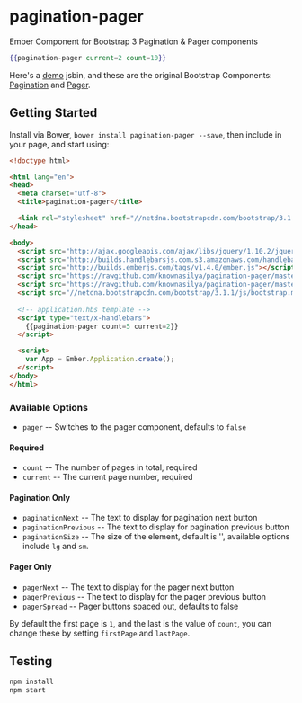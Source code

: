 pagination-pager
================

Ember Component for Bootstrap 3 Pagination &amp; Pager components

```hbs
{{pagination-pager current=2 count=10}}
```

Here's a [demo][1] jsbin, and these are the original Bootstrap Components: [Pagination][2] and [Pager][3].

## Getting Started

Install via Bower, `bower install pagination-pager --save`, then include in your page, and start using:

```html
<!doctype html>

<html lang="en">
<head>
  <meta charset="utf-8">
  <title>pagination-pager</title>

  <link rel="stylesheet" href="//netdna.bootstrapcdn.com/bootstrap/3.1.1/css/bootstrap.min.css">
</head>

<body>
  <script src="http://ajax.googleapis.com/ajax/libs/jquery/1.10.2/jquery.min.js"></script>
  <script src="http://builds.handlebarsjs.com.s3.amazonaws.com/handlebars-v1.3.0.js"></script>
  <script src="http://builds.emberjs.com/tags/v1.4.0/ember.js"></script>
  <script src="https://rawgithub.com/knownasilya/pagination-pager/master/dist/pagination-pager.template.js"></script>
  <script src="https://rawgithub.com/knownasilya/pagination-pager/master/dist/pagination-pager.js"></script>
  <script src="//netdna.bootstrapcdn.com/bootstrap/3.1.1/js/bootstrap.min.js"></script>
  
  <!-- application.hbs template -->
  <script type="text/x-handlebars">
    {{pagination-pager count=5 current=2}}
  </script>

  <script>
    var App = Ember.Application.create();
  </script>
</body>
</html>
```

### Available Options
- `pager` -- Switches to the pager component, defaults to `false`

#### Required
- `count` -- The number of pages in total, required
- `current` -- The current page number, required

#### Pagination Only
- `paginationNext` -- The text to display for pagination next button
- `paginationPrevious` -- The text to display for pagination previous button
- `paginationSize` -- The size of the element, default is '', available options include `lg` and `sm`.

#### Pager Only
- `pagerNext` -- The text to display for the pager next button
- `pagerPrevious` -- The text to display for the pager previous button
- `pagerSpread` -- Pager buttons spaced out, defaults to false

By default the first page is `1`, and the last is the value of `count`, you can change these by setting `firstPage` and `lastPage`.

## Testing

```bash
npm install
npm start
```

[1]: http://emberjs.jsbin.com/nuroraxe/2/
[2]: http://getbootstrap.com/components/#pagination
[3]: http://getbootstrap.com/components/#pagination-pager
